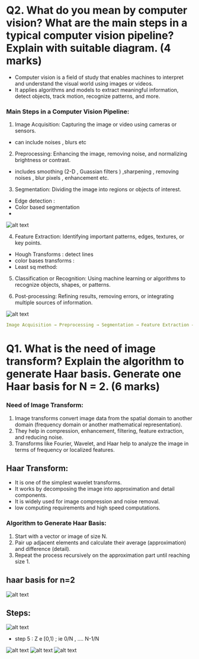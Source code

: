 # Q2. What do you mean by computer vision? What are the main steps in a typical computer vision pipeline? Explain with suitable diagram. (4 marks)

- Computer vision is a field of study that enables machines to interpret and understand the visual world using images or videos.
- It applies algorithms and models to extract meaningful information, detect objects, track motion, recognize patterns, and more.

### Main Steps in a Computer Vision Pipeline:
1. Image Acquisition: Capturing the image or video using cameras or sensors.
- can include noises , blurs etc 

2. Preprocessing: Enhancing the image, removing noise, and normalizing brightness or contrast.
- includes smoothing (2-D , Guassian filters ) ,sharpening , removing noises , blur pixels , enhancement etc.

3. Segmentation: Dividing the image into regions or objects of interest.
- Edge detection :
- Color based segmentation 
- 
![alt text](image-7.png)

4. Feature Extraction: Identifying important patterns, edges, textures, or key points.
- Hough Transforms : detect lines 
- color bases transforms :
- Least sq method:

5. Classification or Recognition: Using machine learning or algorithms to recognize objects, shapes, or patterns.

6. Post-processing: Refining results, removing errors, or integrating multiple sources of information.

![alt text](image-8.png)

```yml
Image Acquisition → Preprocessing → Segmentation → Feature Extraction → Classification → Post-processing → Decision/Action
```


# Q1. What is the need of image transform? Explain the algorithm to generate Haar basis. Generate one Haar basis for N = 2. (6 marks)

### Need of Image Transform:
1. Image transforms convert image data from the spatial domain to another domain (frequency domain or another mathematical representation).
2. They help in compression, enhancement, filtering, feature extraction, and reducing noise.
2. Transforms like Fourier, Wavelet, and Haar help to analyze the image in terms of frequency or localized features.

## Haar Transform:
- It is one of the simplest wavelet transforms.
- It works by decomposing the image into approximation and detail components.
- It is widely used for image compression and noise removal.
- low computing requirements and high speed computations.

### Algorithm to Generate Haar Basis:
1. Start with a vector or image of size N.
2. Pair up adjacent elements and calculate their average (approximation) and difference (detail).
3. Repeat the process recursively on the approximation part until reaching size 1.

## haar basis for n=2
![alt text](image-1.png)

## Steps:
![alt text](image-3.png)

- step 5 :
Z e [0,1) ;
ie 0/N , .... N-1/N


![alt text](image-5.png)
![alt text](image-4.png)
![alt text](image-6.png)


